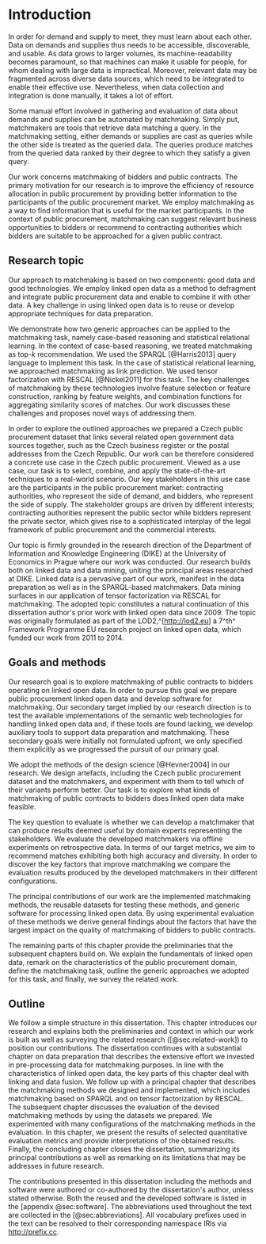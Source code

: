 # Introduction

<!-- What is the problem? -->

In order for demand and supply to meet, they must learn about each other.
Data on demands and supplies thus needs to be accessible, discoverable, and usable.
As data grows to larger volumes, its machine-readability becomes paramount, so that machines can make it usable for people, for whom dealing with large data is impractical.
Moreover, relevant data may be fragmented across diverse data sources, which need to be integrated to enable their effective use.
Nevertheless, when data collection and integration is done manually, it takes a lot of effort.

Some manual effort involved in gathering and evaluation of data about demands and supplies can be automated by matchmaking.
Simply put, matchmakers are tools that retrieve data matching a query.
In the matchmaking setting, either demands or supplies are cast as queries while the other side is treated as the queried data.
The queries produce matches from the queried data ranked by their degree to which they satisfy a given query.

<!-- Motivation: efficiency -->

Our work concerns matchmaking of bidders and public contracts.
The primary motivation for our research is to improve the efficiency of resource allocation in public procurement by providing better information to the participants of the public procurement market.
We employ matchmaking as a way to find information that is useful for the market participants.
In the context of public procurement, matchmaking can suggest relevant business opportunities to bidders or recommend to contracting authorities which bidders are suitable to be approached for a given public contract.

<!--
For the first time in history we have open data on past experiences in making public contracts.
Using this data we can learn how to make better contracts.
Contracting authorities and bidders can learn from the history of public procurement to be able to agree on better deals.
Matchmaking is one way to learn from these experiences.

Public contracts exist in a network of relationships between organizations.
This network manifests in the data about public contracts.
The relationships in the data mirror the relationships in the real world.
This is why it is important to combine data from multiple domains to learn about the context in which public contracts are made.
Here, semantics is a way to agree on meaning of things in the data.
Semantic web is a way to agree on what things are, so that we can combine the data about the things.

## Matchmaking vs. advertising

Matchmaking substitutes advertising.
Business models based on advertising distort the design of web services.
=> Motivation
Personalization makes matchmaking approach many-to-1 advertising.
-->

## Research topic

Our approach to matchmaking is based on two components: good data and good technologies.
We employ linked open data as a method to defragment and integrate public procurement data and enable to combine it with other data.
A key challenge in using linked open data is to reuse or develop appropriate techniques for data preparation.

We demonstrate how two generic approaches can be applied to the matchmaking task, namely case-based reasoning and statistical relational learning.
In the context of case-based reasoning, we treated matchmaking as top-$k$ recommendation.
We used the SPARQL [@Harris2013] query language to implement this task.
In the case of statistical relational learning, we approached matchmaking as link prediction.
We used tensor factorization with RESCAL [@Nickel2011] for this task.
The key challenges of matchmaking by these technologies involve feature selection or feature construction, ranking by feature weights, and combination functions for aggregating similarity scores of matches.
Our work discusses these challenges and proposes novel ways of addressing them.

In order to explore the outlined approaches we prepared a Czech public procurement dataset that links several related open government data sources together, such as the Czech business register or the postal addresses from the Czech Republic.
Our work can be therefore considered a concrete use case in the Czech public procurement.
Viewed as a use case, our task is to select, combine, and apply the state-of-the-art techniques to a real-world scenario.
Our key stakeholders in this use case are the participants in the public procurement market: contracting authorities, who represent the side of demand, and bidders, who represent the side of supply.
The stakeholder groups are driven by different interests; contracting authorities represent the public sector while bidders represent the private sector, which gives rise to a sophisticated interplay of the legal framework of public procurement and the commercial interests.

Our topic is firmly grounded in the research direction of the Department of Information and Knowledge Engineering (DIKE) at the University of Economics in Prague where our work was conducted.
Our research builds both on linked data and data mining, uniting the principal areas researched at DIKE.
Linked data is a pervasive part of our work, manifest in the data preparation as well as in the SPARQL-based matchmakers.
Data mining surfaces in our application of tensor factorization via RESCAL for matchmaking.
The adopted topic constitutes a natural continuation of this dissertation author's prior work with linked open data since 2009.
The topic was originally formulated as part of the LOD2,^[<http://lod2.eu>] a 7^th^ Framework Programme EU research project on linked open data, which funded our work from 2011 to 2014.

<!-- Problem statement

Specific problems:

* Data integration
* Feature construction for matchmaking
* How to engineer matchmaking methods to achieve high accuracy and diversity of recommendations?
-->

<!-- Problem context 

* Selection of a matching object; specifically for tenders
* Social context: Better matchmaking helps avoid passive waste with public resources.
-->

<!-- Research domain

The domain of this research is an intersection of matchmaking and semantic web knowledge engineering.
-->

## Goals and methods

<!-- Research goals -->

Our research goal is to explore matchmaking of public contracts to bidders operating on linked open data.
In order to pursue this goal we prepare public procurement linked open data and develop software for matchmaking.
Our secondary target implied by our research direction is to test the available implementations of the semantic web technologies for handling linked open data and, if these tools are found lacking, we develop auxiliary tools to support data preparation and matchmaking.
These secondary goals were initially not formulated upfront, we only specified them explicitly as we progressed the pursuit of our primary goal.

<!-- Scientific methods -->

We adopt the methods of the design science [@Hevner2004] in our research.
We design artefacts, including the Czech public procurement dataset and the matchmakers, and experiment with them to tell which of their variants perform better.
Our task is to explore what kinds of matchmaking of public contracts to bidders does linked open data make feasible.

<!-- Evaluation -->

The key question to evaluate is whether we can develop a matchmaker that can produce results deemed useful by domain experts representing the stakeholders.
We evaluate the developed matchmakers via offline experiments on retrospective data. <!-- and via interviews with representatives of contracting authorities. -->
In terms of our target metrics, we aim to recommend matches exhibiting both high accuracy and diversity.
In order to discover the key factors that improve matchmaking we compare the evaluation results produced by the developed matchmakers in their different configurations.

<!--
Designing an artefact is a way of "constructive proof".
Designing the matchmakers can be considered a constructive proof to answer our question.
-->

<!-- Contributions -->

The principal contributions of our work are the implemented matchmaking methods, the reusable datasets for testing these methods, and generic software for processing linked open data.
By using experimental evaluation of these methods we derive general findings about the factors that have the largest impact on the quality of matchmaking of bidders to public contracts.

<!-- General note at the end of the introduction -->

The remaining parts of this chapter provide the preliminaries that the subsequent chapters build on.
We explain the fundamentals of linked open data, remark on the characteristics of the public procurement domain, define the matchmaking task, outline the generic approaches we adopted for this task, and finally, we survey the related work.

## Outline

We follow a simple structure in this dissertation.
This chapter introduces our research and explains both the preliminaries and context in which our work is built as well as surveying the related research ([@sec:related-work]) to position our contributions.
The dissertation continues with a substantial chapter on data preparation that describes the extensive effort we invested in pre-processing data for matchmaking purposes.
In line with the characteristics of linked open data, the key parts of this chapter deal with linking and data fusion.
We follow up with a principal chapter that describes the matchmaking methods we designed and implemented, which includes matchmaking based on SPARQL and on tensor factorization by RESCAL.
The subsequent chapter discusses the evaluation of the devised matchmaking methods by using the datasets we prepared.
We experimented with many configurations of the matchmaking methods in the evaluation.
In this chapter, we present the results of selected quantitative evaluation metrics and provide interpretations of the obtained results.
Finally, the concluding chapter closes the dissertation, summarizing its principal contributions as well as remarking on its limitations that may be addresses in future research. 

The contributions presented in this dissertation including the methods and software were authored or co-authored by the dissertation's author, unless stated otherwise.
Both the reused and the developed software is listed in the [appendix @sec:software].
The abbreviations used throughout the text are collected in the [@sec:abbreviations].
All vocabulary prefixes used in the text can be resolved to their corresponding namespace IRIs via <http://prefix.cc>.

<!-- Out-takes -->

<!--
## Core hypotheses

* Additional features obtained from linked open data can improve matchmaking.
* Matchmaking methods that are able to leverage textual data effectively surpass the methods that cannot.
  * Feedback: Too vague.
* Improving data quality has an larger impact on matchmaking than the sophistication of matchmaking algorithms.
* Combination of semantic and statistical features of data has a synergic effect that can produce better matchmaking results than when only semantic or statistical features are used.
-->

<!-- Le old

A key obstacle to achieving the stated goal is fragmentation of data on the Web.
Data about demands and offers is dispersed across a multitude of web sites, including electronic marketplaces or public sector registries. 
To get a broader picture about the market one must scan through the relevant yet heterogeneous sources of data, each of which may expose a different access interface, most of which will be suitable only for humans to process.
Therefore, *"search and matchmaking between two business parties over the current Web are still very time-consuming if [...] information from multiple sources needs to be combined to assess the relevance or execute the query"* [@Radinger2013].
To improve this situation, the broad goal of this dissertation is to contribute to defragmentation of online markets by linking the data communicated between them.
Having links in between datasets on the Web that are traversable by machines may enable to query the distributed markets as a single virtual market.
Such virtual market may facilitate supply and demand to meet in a distributed linked open data infrastructure.

A fundamental prerequisite to making this happen is to have the data in question openly available in a machine readable format.
Open access to the data is needed to remove the information asymmetries between the actors in online marketplaces, which introduce unnecessary friction to the process of supply meeting demand.
Nonetheless, data describing demands or offers on the current Web is exposed predominantly in documents, such as public procurement notices or calls for papers.
Such documents are typically produced not with machine readability in mind, and thus their automated processing is difficult.
Therefore, it is necessary to make this implicit data explicit by expressing it in structured way.
Structuring data about both demands and offers in a granular fashion is especially crucial for complex multidimensional descriptions that cannot be simply reduced, such as to a single comparable number (e.g., a price tag).
Having access to structured data enables automated processing and granular descriptions provide a basis for novel functionalities.

In the public procurement domain, better information can improve the quality of government's decision making and thus make the allocation of public resources more efficient.
Matchmaking can help public bodies to find a more suitable supplier, while companies can benefit from finding business opportunities in relevant calls for tenders.
In effect, the ambition of the developed system is mainly to reduce passive waste with public funds [@Bandiera2009], which, unlike active waste, does not benefit the decision-making civil servant, but instead is caused rather by lack of information, skills, and motivation.
-->

<!--
Side goals:

* Transparency through data integration: Prior to data integration the meaning of data is lost in the noise of user-generated data. Data integration cleans the view and provides greater overview over public procurement.
* Democratization of public procurement data analysis: Enables the rise of the armchair auditors.

The proposed solution to address the dissertation's goal uses linked open data as a method for integrating data on the Web.
The means towards approaching the depicted vision consist of application of semantic web technologies for matching data about offers and demands on the Web.
To achieve the goal of machine readable data the semantic web stack offers a strong basis.
Resource Description Framework (RDF) may be used as a common formalism, while RDF vocabularies and ontologies may serve as shared conceptualizations for modelling data.
Data integration with linked data is based on explicit typed hyperlinks between datasets.

Matchmaking linked open data can use both statistical and semantic inference.
It can leverage both machine learning due to the volume of the data and semantic reasoning thanks to the formal representation of the data.

A key part of this research are the similarity metrics for multidimensional and heterogeneous data described using RDF.
-->

<!--
## Design science framing

### Design problems

Develop matchmakers

### Knowledge questions

Do the developed matchmakers provide value to bidders and contracting authorities?
(Are the matchmakers "good enough" (= accurate enough and diverse enough)?)
(Would users continue to use the matchmakers if they are provided with a demo?)
-->
